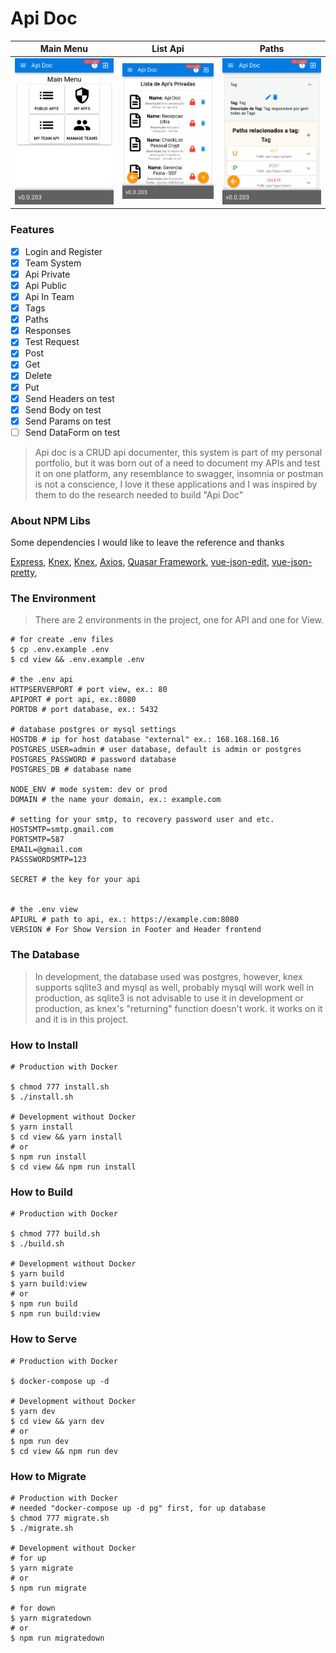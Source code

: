 # Api Doc

Main Menu             |  List Api          |Paths
:-----------------------:|:-------------------------:|:-----------------------:
![](docs/1.png)      |![](docs/2.png)     |![](docs/3.png) 

### Features

- [x] Login and Register
- [x] Team System
- [x] Api Private
- [x] Api Public
- [x] Api In Team
- [x] Tags
- [x] Paths
- [x] Responses
- [x] Test Request
- [x] Post
- [x] Get
- [x] Delete
- [x] Put
- [x] Send Headers on test
- [x] Send Body on test
- [x] Send Params on test
- [ ] Send DataForm on test

> Api doc is a CRUD api documenter, this system is part of my personal portfolio, but it was born out of a need to document my APIs and test it on one platform, any resemblance to swagger, insomnia or postman is not a conscience, I love it these applications and I was inspired by them to do the research needed to build "Api Doc"


### About NPM Libs

Some dependencies I would like to leave the reference and thanks

[Express](https://github.com/expressjs/express),
[Knex](https://github.com/knex/knex),
[Knex](https://github.com/knex/knex),
[Axios](https://github.com/axios/axios),
[Quasar Framework](https://github.com/quasarframework/quasar),
[vue-json-edit](https://github.com/jinkin1995/vue-json-edit),
[vue-json-pretty](https://leezng.github.io/vue-json-pretty),

### The Environment
> There are 2 environments in the project, one for API and one for View.
```shell
# for create .env files
$ cp .env.example .env
$ cd view && .env.example .env

# the .env api
HTTPSERVERPORT # port view, ex.: 80
APIPORT # port api, ex.:8080
PORTDB # port database, ex.: 5432

# database postgres or mysql settings
HOSTDB # ip for host database "external" ex.: 168.168.168.16 
POSTGRES_USER=admin # user database, default is admin or postgres
POSTGRES_PASSWORD # password database
POSTGRES_DB # database name

NODE_ENV # mode system: dev or prod
DOMAIN # the name your domain, ex.: example.com

# setting for your smtp, to recovery password user and etc.
HOSTSMTP=smtp.gmail.com
PORTSMTP=587
EMAIL=@gmail.com
PASSSWORDSMTP=123

SECRET # the key for your api


# the .env view
APIURL # path to api, ex.: https://example.com:8080
VERSION # For Show Version in Footer and Header frontend
```
### The Database
> In development, the database used was postgres, however, knex supports sqlite3 and mysql as well, probably mysql will work well in production, as sqlite3 is not advisable to use it in development or production, as knex's "returning" function doesn't work. it works on it and it is in this project.

### How to Install
```shell
# Production with Docker

$ chmod 777 install.sh
$ ./install.sh

# Development without Docker
$ yarn install
$ cd view && yarn install
# or
$ npm run install
$ cd view && npm run install
```

### How to Build
```shell
# Production with Docker

$ chmod 777 build.sh
$ ./build.sh

# Development without Docker
$ yarn build
$ yarn build:view
# or
$ npm run build
$ npm run build:view
```

### How to Serve
```shell
# Production with Docker

$ docker-compose up -d

# Development without Docker
$ yarn dev
$ cd view && yarn dev
# or
$ npm run dev
$ cd view && npm run dev
```

### How to Migrate
```shell
# Production with Docker
# needed "docker-compose up -d pg" first, for up database
$ chmod 777 migrate.sh
$ ./migrate.sh

# Development without Docker
# for up
$ yarn migrate
# or
$ npm run migrate

# for down
$ yarn migratedown
# or
$ npm run migratedown
```
